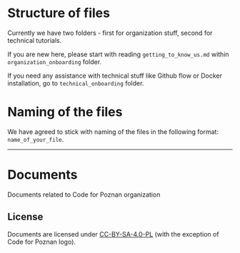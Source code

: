 # Structure of files

Currently we have two folders - first for organization stuff, second for technical tutorials. 

If you are new here, please start with reading `getting_to_know_us.md` within `organization_onboarding` folder.

If you need any assistance with technical stuff like Github flow or Docker installation, go to `technical_onboarding` folder. 

# Naming of the files

We have agreed to stick with naming of the files in the following format: `name_of_your_file`.

---

# Documents

Documents related to Code for Poznan organization

## License

Documents are licensed under [CC-BY-SA-4.0-PL](https://creativecommons.org/licenses/by-sa/4.0/deed.pl) (with the exception of Code for Poznan logo).
